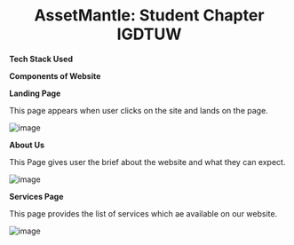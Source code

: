 <h1 align='Center'>AssetMantle: Student Chapter IGDTUW</h1>



**Tech Stack Used**

 
**Components of Website**
 
 **Landing Page**
 
 This page appears when user clicks on the site and lands on the page.
 
 ![image](https://github.com/am-igdtuw/Website/assets/94298791/121463a1-762d-424b-b4cd-7d2fb62ea3c9)


**About Us**
 
 This Page gives user the brief about the website and what they can expect.
 
![image](https://user-images.githubusercontent.com/99353300/211297237-ee408977-5866-463d-b8f2-f06bf959d3c7.png)

**Services Page**

This page provides the list of services which ae available on our website.

![image](https://user-images.githubusercontent.com/99353300/211299453-45e75e23-f936-4209-a116-95a6034433cd.png)


  

  
 
